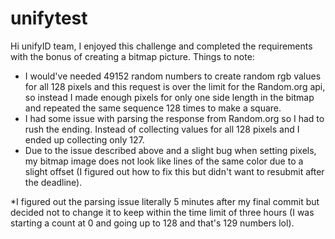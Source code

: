 # unifytest
Hi unifyID team, I enjoyed this challenge and completed the requirements with the bonus of creating a bitmap picture. 
Things to note:
- I would've needed 49152 random numbers to create random rgb values for all 128 pixels and this request is over the limit for the Random.org api, so instead I made enough pixels for only one side length in the bitmap and repeated the same sequence 128 times to make a square.
- I had some issue with parsing the response from Random.org so I had to rush the ending. Instead of collecting values for all 128 pixels and I ended up collecting only 127. 
- Due to the issue described above and a slight bug when setting pixels, my bitmap image does not look like lines of the same color due to a slight offset (I figured out how to fix this but didn't want to resubmit after the deadline). 

*I figured out the parsing issue literally 5 minutes after my final commit but decided not to change it to keep within the time limit of three hours (I was starting a count at 0 and going up to 128 and that's 129 numbers lol).
